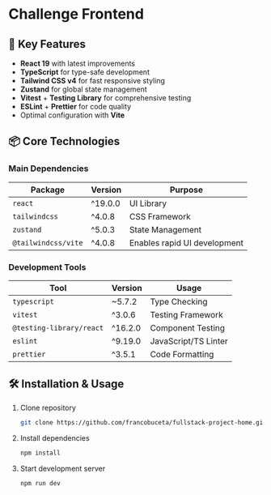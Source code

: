 # Challenge Frontend

## 🚀 Key Features
- **React 19** with latest improvements
- **TypeScript** for type-safe development
- **Tailwind CSS v4** for fast responsive styling
- **Zustand** for global state management
- **Vitest** + **Testing Library** for comprehensive testing
- **ESLint** + **Prettier** for code quality
- Optimal configuration with **Vite**

## 📦 Core Technologies

### Main Dependencies
| Package | Version | Purpose |
|---------|---------|---------|
| `react` | ^19.0.0 | UI Library |
| `tailwindcss` | ^4.0.8 | CSS Framework |
| `zustand` | ^5.0.3 | State Management |
| `@tailwindcss/vite` | ^4.0.8 | Enables rapid UI development |

### Development Tools
| Tool | Version | Usage |
|------|---------|-------|
| `typescript` | ~5.7.2 | Type Checking |
| `vitest` | ^3.0.6 | Testing Framework |
| `@testing-library/react` | ^16.2.0 | Component Testing |
| `eslint` | ^9.19.0 | JavaScript/TS Linter |
| `prettier` | ^3.5.1 | Code Formatting |

## 🛠️ Installation & Usage

1. Clone repository
   ```bash
   git clone https://github.com/francobuceta/fullstack-project-home.git
2. Install dependencies
   ```bash
   npm install
2. Start development server
   ```bash
   npm run dev
